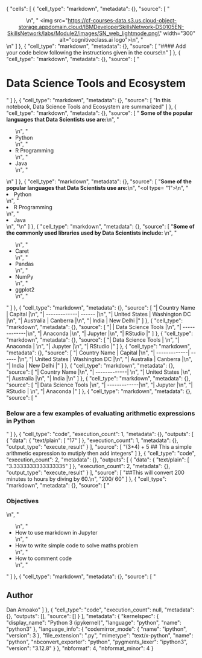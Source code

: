 {
 "cells": [
  {
   "cell_type": "markdown",
   "metadata": {},
   "source": [
    "<center>\n",
    "    <img src=\"https://cf-courses-data.s3.us.cloud-object-storage.appdomain.cloud/IBMDeveloperSkillsNetwork-DS0105EN-SkillsNetwork/labs/Module2/images/SN_web_lightmode.png\" width=\"300\" alt=\"cognitiveclass.ai logo\">\n",
    "</center>\n"
   ]
  },
  {
   "cell_type": "markdown",
   "metadata": {},
   "source": [
    "#### Add your code below following the instructions given in the course\n"
   ]
  },
  {
   "cell_type": "markdown",
   "metadata": {},
   "source": [
    "<h1> Data Science Tools and Ecosystem </h1>"
   ]
  },
  {
   "cell_type": "markdown",
   "metadata": {},
   "source": [
    "In this notebook, Data Science Tools and Ecosystem are summarized"
   ]
  },
  {
   "cell_type": "markdown",
   "metadata": {},
   "source": [
    "<b> Some of the popular languages that Data Scientists use are:</b>\n",
    "<ul>\n",
    "    <li>Python</li>\n",
    "    <li>R Programming</li>\n",
    "    <li>Java</li>\n",
    "</ul>\n"
   ]
  },
  {
   "cell_type": "markdown",
   "metadata": {},
   "source": [
    "<b>Some of the popular languages that Data Scientists use are:</b>\n",
    "<ol type= \"1\">\n",
    "    <li>Python</li>\n",
    "    <li>R Programming</li>\n",
    "    <li>Java</li>\n",
    "</ol>\n"
   ]
  },
  {
   "cell_type": "markdown",
   "metadata": {},
   "source": [
    "<b>Some of the commonly used libraries used by Data Scientists include: </b>\n",
    "<ul>\n",
    "    <li>Caret</li>\n",
    "    <li>Pandas</li>\n",
    "    <li>NumPy</li>\n",
    "    <li>ggplot2</li>\n",
    "</ul>"
   ]
  },
  {
   "cell_type": "markdown",
   "metadata": {},
   "source": [
    "| Country Name | Capital |\n",
    "| -------------| ------ |\n",
    "| United States | Washington DC |\n",
    "| Australia | Canberra |\n",
    "| India | New Delhi |"
   ]
  },
  {
   "cell_type": "markdown",
   "metadata": {},
   "source": [
    "| | Data Science Tools |\n",
    "| -------------|\n",
    "| Anaconda |\n",
    "| Jupyter |\n",
    "| RStudio |"
   ]
  },
  {
   "cell_type": "markdown",
   "metadata": {},
   "source": [
    "| Data Science Tools | \n",
    "| Anaconda | \n",
    "| Jupyter |\n",
    "| RStudio |"
   ]
  },
  {
   "cell_type": "markdown",
   "metadata": {},
   "source": [
    "| Country Name | Capital |\n",
    "| -------------| ------ |\n",
    "| United States | Washington DC |\n",
    "| Australia | Canberra |\n",
    "| India | New Delhi |"
   ]
  },
  {
   "cell_type": "markdown",
   "metadata": {},
   "source": [
    "| Country Name |\n",
    "| -------------| \n",
    "| United States |\n",
    "| Australia |\n",
    "| India |\n"
   ]
  },
  {
   "cell_type": "markdown",
   "metadata": {},
   "source": [
    "| Data Science Tools |\n",
    "| -------------|\n",
    "| Jupyter |\n",
    "| RStudio | \n",
    "| Anaconda |"
   ]
  },
  {
   "cell_type": "markdown",
   "metadata": {},
   "source": [
    "<h3>Below are a few examples of evaluating arithmetic expressions in Python</h3>"
   ]
  },
  {
   "cell_type": "code",
   "execution_count": 1,
   "metadata": {},
   "outputs": [
    {
     "data": {
      "text/plain": [
       "17"
      ]
     },
     "execution_count": 1,
     "metadata": {},
     "output_type": "execute_result"
    }
   ],
   "source": [
    "(3*4) + 5 ## This a simple arithmetic expression to mutiply then add integers"
   ]
  },
  {
   "cell_type": "code",
   "execution_count": 2,
   "metadata": {},
   "outputs": [
    {
     "data": {
      "text/plain": [
       "3.3333333333333335"
      ]
     },
     "execution_count": 2,
     "metadata": {},
     "output_type": "execute_result"
    }
   ],
   "source": [
    "##This will convert 200 minutes to hours by diving by 60.\n",
    "200/ 60"
   ]
  },
  {
   "cell_type": "markdown",
   "metadata": {},
   "source": [
    "<h3>Objectives</h3>\n",
    "<ul>\n",
    "    <li>How to use markdown in Jupyter</li>\n",
    "    <li>How to write simple code to solve maths problem</li>\n",
    "    <li>How to comment code</li>\n",
    "</ul>"
   ]
  },
  {
   "cell_type": "markdown",
   "metadata": {},
   "source": [
    "<h2>Author</h2> Dan Amoako"
   ]
  },
  {
   "cell_type": "code",
   "execution_count": null,
   "metadata": {},
   "outputs": [],
   "source": []
  }
 ],
 "metadata": {
  "kernelspec": {
   "display_name": "Python 3 (ipykernel)",
   "language": "python",
   "name": "python3"
  },
  "language_info": {
   "codemirror_mode": {
    "name": "ipython",
    "version": 3
   },
   "file_extension": ".py",
   "mimetype": "text/x-python",
   "name": "python",
   "nbconvert_exporter": "python",
   "pygments_lexer": "ipython3",
   "version": "3.12.8"
  }
 },
 "nbformat": 4,
 "nbformat_minor": 4
}
